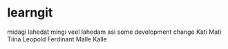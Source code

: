 # learngit
midagi lahedat
mingi veel lahedam asi
some development change
Kati
Mati
Tiina
Leopold
Ferdinant
Malle
Kalle
